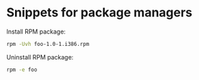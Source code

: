 # Snippets for package managers
Install RPM package:
```bash
rpm -Uvh foo-1.0-1.i386.rpm
```
Uninstall RPM package:
```bash
rpm -e foo
```
